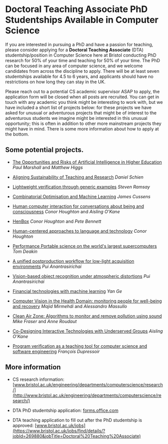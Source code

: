 # Doctoral Teaching Associate PhD Studentships Available in Computer Science

If you are interested in pursuing a PhD and have a passion for
teaching, please consider applying for a **Doctoral Teaching Associate**
(DTA) studentship/position in Computer Science here at Bristol
conducting PhD research for 50% of your time and teaching for 50% of
your time. The PhD can be focused in any area of computer science, and
we welcome candidates from across the discipline to apply. There will
be at least seven studentships available for 4.5 to 6 years, and
applicants should have no restrictions on how long they can stay in
the UK.

Please reach out to a potential CS academic supervisor ASAP to apply,
the application form will be closed when all posts are recruited. You
can get in touch with any academic you think might be interesting to
work with, but we have included a short list of projects below: for
these projects we have asked for unusual or adventurous projects that
might be of interest to the adventurous students we imagine might be
interested in this unusual opportunity; this is often in addition to
other more mainstream projects they might have in mind. There is some
more information about how to apply at the bottom.

## Some potential projects.

* [The Opportunities and Risks of Artificial Intelligence in Higher Education](./2022_DTA/PaulMarshall_Opportunities.html) _Paul Marshall_ and _Matthew Higgs_

* [Aligning Sustainability of Teaching and Research](./2022_DTA/DanSchien_Aligning.html) _Daniel Schien_

* [Lightweight verification through generic examples](./2022_DTA/StevenRamsay_Lightweight.html) _Steven Ramsay_

* [Combinatorial Optimisation and Machine Learning](./2022_DTA/JamesCussens_Combinatorial.html) _James Cussens_

* [Human computer interaction for conversations about being and consciousness](./2022_DTA/ConorHoughton_Human.html) _Conor Houghton_ and _Aisling O'Kane_

* [HenBox](./2022_DTA/ConorHoughton_Hen.html) _Conor Houghton_ and _Pete Bennett_

* [Human-centered approaches to language and technology](./2022_DTA/ConorHoughton_HumanCentered.html) _Conor Houghton_

* [Performance Portable science on the world's largest supercomputers](./2022_DTA/TomDeakin_Performance.html) _Tom Deakin_

* [A unified postproduction workflow for low-light acquisition environments](./2022_DTA/PuiAnantrasirichai_A.html) _Pui Anantrasirichai_

* [Vision-based object recognition under atmospheric distortions](./2022_DTA/PuiAnantrasirichai_Vision.html) _Pui Anantrasirichai_

* [Financial technologies with machine learning](./2022_DTA/YanGe_Financial.html) _Yan Ge_

* [Computer Vision in the Health Domain: monitoring people for well-being and recovery](./2022_DTA/MajidMirmehdi_Computer.html) _Majid Mirmehdi_ and _Alessandro Massullo_

* [Clean Air Zone: Algorithms to monitor and remove pollution using sound](./2022_DTA/MikeFraser_Clean.html) _Mike Fraser_ and _Anne Roudaut_

* [Co-Designing Interactive Technologies with Underserved Groups](./2022_DTA/AislingOKane_Co.html) _Aisling O'Kane_

* [Program verification as a teaching tool for computer science and software engineering](./2022_DTA/FrancoisDupressoir_Program.html) _François Dupressoir_

## More information

* CS research information: [www.bristol.ac.uk/engineering/departments/computerscience/research/](http://www.bristol.ac.uk/engineering/departments/computerscience/research/)

* DTA PhD studentship application: [forms.office.com](https://forms.office.com/Pages/ResponsePage.aspx?id=MH_ksn3NTkql2rGM8aQVG3CvCq59JBtOu3Nesu9H03VURjVGMkZWSjQ5MU9MTzVFTllRNllBTFlSRy4u)

* DTA teaching application to fill out after the PhD studentship is approved: [www.bristol.ac.uk/jobs](https://www.bristol.ac.uk/jobs/find/details/?jobId=269880&jobTitle=Doctoral%20Teaching%20Associate)




